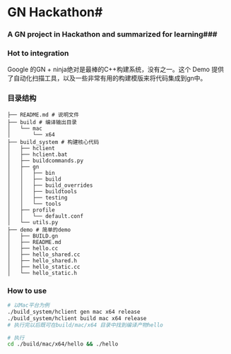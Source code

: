 # GN Hackathon#
### A GN project in Hackathon and summarized for learning###


### Hot to integration ###
Google 的GN + ninja绝对是最棒的C++构建系统，没有之一。这个 Demo 提供了自动化扫描工具，以及一些非常有用的构建模版来将代码集成到gn中。


### 目录结构 ###
```
├── README.md # 说明文件
├── build # 编译输出目录
│   └── mac
│       └── x64
├── build_system # 构建核心代码
│   ├── hclient
│   ├── hclient.bat
│   ├── buildcommands.py
│   ├── gn
│   │   ├── bin
│   │   ├── build
│   │   ├── build_overrides
│   │   ├── buildtools
│   │   ├── testing
│   │   └── tools
│   ├── profile
│   │   └── default.conf
│   └── utils.py
├── demo # 简单的demo
│   ├── BUILD.gn
│   ├── README.md
│   ├── hello.cc
│   ├── hello_shared.cc
│   ├── hello_shared.h
│   ├── hello_static.cc
│   └── hello_static.h
```
### How to use ###
```bash
# 以Mac平台为例
./build_system/hclient gen mac x64 release
./build_system/hclient build mac x64 release
# 执行完以后既可在build/mac/x64 目录中找到编译产物hello

# 执行
cd ./build/mac/x64/hello && ./hello
```